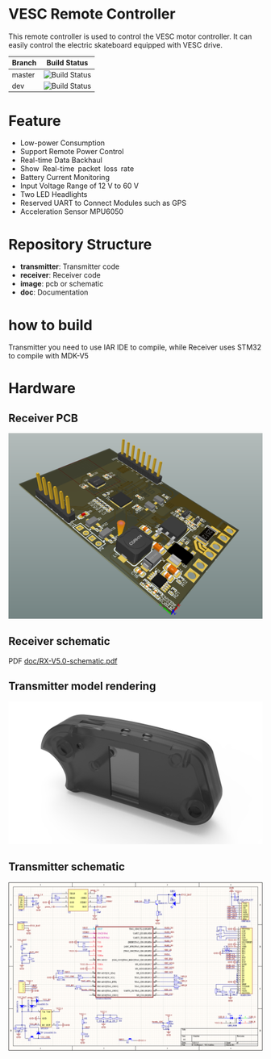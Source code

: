 # VESC Remote Controller

This remote controller is used to control the VESC motor controller. It can easily control the electric skateboard equipped with VESC drive.



| Branch | Build Status                                                 |
| ------ | ------------------------------------------------------------ |
| master | ![Build Status](https://camo.githubusercontent.com/0cce57dd531f9e16706cb1456696e504a9b32d38/68747470733a2f2f7472617669732d63692e6f72672f6d6164636f777377652f4f44726976652e706e673f6272616e63683d6d6173746572) |
| dev    | ![Build Status](https://camo.githubusercontent.com/9d3b29396ebe9dd076974a0ea4b6a0ed848e309c/68747470733a2f2f7472617669732d63692e6f72672f61746f6d2f61706d2e7376673f6272616e63683d6d6173746572) |

# Feature
- Low-power Consumption
- Support Remote Power Control
- Real-time Data Backhaul
- Show Real-time packet loss rate
- Battery Current Monitoring
- Input Voltage Range of 12 V to 60 V
- Two LED Headlights
- Reserved UART to Connect Modules such as GPS
- Acceleration Sensor MPU6050

# Repository Structure

- **transmitter**: Transmitter code
- **receiver**: Receiver code
- **image**: pcb or schematic
- **doc**: Documentation

# how to build

Transmitter you need to use IAR IDE to compile, while Receiver uses STM32 to compile with MDK-V5

# Hardware

## Receiver PCB
![](image/board-f.png)



## Receiver  schematic

PDF [doc/RX-V5.0-schematic.pdf](doc/RX-V5.0-schematic.pdf)


## Transmitter model rendering

![transmitter](image/transmitter.png)





## Transmitter schematic

![sch-t](image/sch-t.png)

